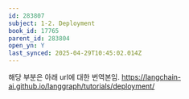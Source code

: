 ```yaml
---
id: 283807
subject: 1-2. Deployment
book_id: 17765
parent_id: 283804
open_yn: Y
last_synced: 2025-04-29T10:45:02.014Z
---
```

해당 부분은 아래 url에 대한 번역본임.
https://langchain-ai.github.io/langgraph/tutorials/deployment/
